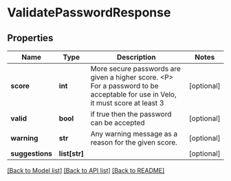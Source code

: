 # ValidatePasswordResponse

## Properties
Name | Type | Description | Notes
------------ | ------------- | ------------- | -------------
**score** | **int** | More secure passwords are given a higher score. &lt;P&gt; For a password to be acceptable for use in Velo, it must score at least 3  | [optional] 
**valid** | **bool** | if true then the password can be accepted | [optional] 
**warning** | **str** | Any warning message as a reason for the given score. | [optional] 
**suggestions** | **list[str]** |  | [optional] 

[[Back to Model list]](../README.md#documentation-for-models) [[Back to API list]](../README.md#documentation-for-api-endpoints) [[Back to README]](../README.md)


